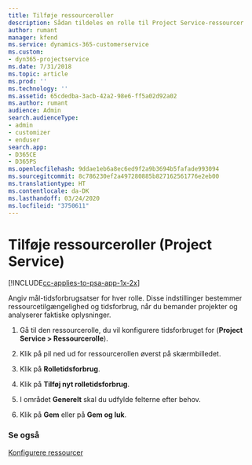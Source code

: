 ```yaml
---
title: Tilføje ressourceroller
description: Sådan tildeles en rolle til Project Service-ressourcer
author: rumant
manager: kfend
ms.service: dynamics-365-customerservice
ms.custom:
- dyn365-projectservice
ms.date: 7/31/2018
ms.topic: article
ms.prod: ''
ms.technology: ''
ms.assetid: 65cdedba-3acb-42a2-98e6-ff5a02d92a02
ms.author: rumant
audience: Admin
search.audienceType:
- admin
- customizer
- enduser
search.app:
- D365CE
- D365PS
ms.openlocfilehash: 9ddae1eb6a8ec6ed9f2a9b3694b5fafade993094
ms.sourcegitcommit: 8c786230ef2a497280885b827162561776e2eb00
ms.translationtype: HT
ms.contentlocale: da-DK
ms.lasthandoff: 03/24/2020
ms.locfileid: "3750611"
---
```

# <a name="add-resource-roles-project-service"></a>Tilføje ressourceroller (Project Service)

[!INCLUDE[cc-applies-to-psa-app-1x-2x](../includes/cc-applies-to-psa-app-1x-2x.md)]

Angiv mål-tidsforbrugsatser for hver rolle. Disse indstillinger bestemmer ressourcetilgængelighed og tidsforbrug, når du bemander projekter og analyserer faktiske oplysninger.  
  
1.  Gå til den ressourcerolle, du vil konfigurere tidsforbruget for (**Project Service > Ressourcerolle**).  
  
2.  Klik på pil ned ud for ressourcerollen øverst på skærmbilledet.  
  
3.  Klik på **Rolletidsforbrug**.  
  
4.  Klik på **Tilføj nyt rolletidsforbrug**.  
  
5.  I området **Generelt** skal du udfylde felterne efter behov.  
  
6.  Klik på **Gem** eller på **Gem og luk**.  
  
### <a name="see-also"></a>Se også  
 [Konfigurere ressourcer](../project-service/set-up-resources.md)
